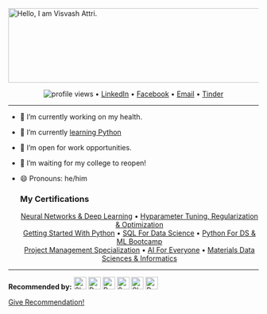 <html>
  
<head>
</head>

<body>
<a href="https://github.com/visvash?tab=repositories"><img border="0" alt="Hello, I am Visvash Attri." src="https://user-images.githubusercontent.com/44068838/102277599-879acc00-3f4e-11eb-99df-5778f1fbbd9d.png" width="1250" height="150"></a>

<p align="center">
  <img src="https://gpvc.arturio.dev/sw-yx" alt="profile views"> •  
  <a href="https://www.linkedin.com/in/visvash-attri/">LinkedIn</a>  •
  <a href="https://www.facebook.com/visvash.attri/">Facebook</a> •
  <a href="mailto:visvashattri303@gmail.com">Email</a> •
  <a href="https://www.homemade-gifts-made-easy.com/image-files/funny-love-quotes-vitamin-me.png">Tinder</a>
</p>

---

- 🔭 I’m currently working on my health.
- 🌱 I’m currently [learning Python](https://www.coursera.org/learn/python-data/home/welcome)
- 👯 I’m open for work opportunities.
- 🤔 I’m waiting for my college to reopen!
- 😄 Pronouns: he/him


  ### My Certifications
  <p align="center">
    <a href="https://www.coursera.org/account/accomplishments/verify/YUQ4PG6W2BUD">Neural Networks & Deep Learning</a> •
    <a href="https://www.coursera.org/account/accomplishments/verify/VYBTNSED6J52">Hyparameter Tuning, Regularization & Optimization</a><br>
    <a href="https://www.coursera.org/account/accomplishments/verify/E7R4CT7R6FF8">Getting Started With Python</a> •
    <a href="https://www.coursera.org/account/accomplishments/verify/6VT9V8TJAS6V">SQL For Data Science</a> •
    <a href="https://www.udemy.com/certificate/UC-da98546b-09e1-47d0-8269-ef81c9e9abd5/">Python For DS & ML Bootcamp</a><br>
    <a href="https://www.coursera.org/account/accomplishments/specialization/FQG294ZB7JE8">Project Management Specialization</a> •
    <a href="https://www.coursera.org/account/accomplishments/verify/9SDA8R2678YQ">AI For Everyone</a> •
    <a href="https://www.coursera.org/account/accomplishments/verify/YX4GY3RAZKRN">Materials Data Sciences & Informatics</a>
  </p>
  
---
<b>Recommended by:</b> <a href="https://github.com/Shreyansh1610" title="Shreyansh Jain"><img border="0.5" alt="Shreyansh Jain" src="https://avatars0.githubusercontent.com/u/46454689?s=460&u=c51d4e1224f3ccf43fc108ea9ea1aa25693d4d50&v=4" width="25" height="25"></a> <a href="https://github.com/ItZ-Debaditya" title="Debaditya Barman"><img border="0.5" alt="Debaditya Barman" src="https://avatars0.githubusercontent.com/u/53126412?s=460&u=7671f560324b3f0b0ac9a804ad80eb7f08423d70&v=4" width="25" height="25"></a> <a href="https://github.com/RupinSamria" title="Rupin Samaria"><img border="0.5" alt="Rupin Samaria" src="https://avatars0.githubusercontent.com/u/43100245?s=460&u=3cfa69d9e94c9e166c1fd3f55f948789369a0558&v=4" width="25" height="25"></a> <a href="https://github.com/SanjeevKrishnan" title="Sanjeev Krishnan"><img border="0.5" alt="Sanjeev Krishnan" src="https://avatars3.githubusercontent.com/u/48995612?s=460&u=3234f6da21e7fb67cd6ee4f6e99fa0de85515b60&v=4" width="25" height="25"></a> <a href="https://github.com/sheetalojha" title="Sheetal Ojha"><img border="0.5" alt="Sheetal Ojha" src="https://media-exp1.licdn.com/dms/image/C4E03AQHbQCqKs8Idjg/profile-displayphoto-shrink_400_400/0/1600957425366?e=1613606400&v=beta&t=kmG5_oCtcHKV_bOr_OKVnEzalO9wjwGOIWxPrFD7pxc" width="25" height="25"></a> <a href="https://github.com/c0deek" title="Prateek Tripathi"><img border="0.5" alt="Prateek Tripathi" src="https://avatars1.githubusercontent.com/u/50200305?s=460&u=905b6d3f3615840d7e1afa9f5b25031f899aad56&v=4" width="25" height="25"></a>

<a href="https://github.com/visvash/visvash/issues/new?assignees=&labels=&template=recommend-visvash-attri.md&title=">Give Recommendation!</a>

  
</body>
</html>
